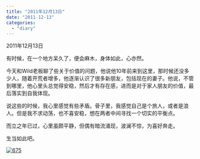 ```yaml
---
title: "2011年12月13日"
date: "2011-12-13"
categories: 
  - "diary"
---
```


2011年12月13日

有时候，在一个地方呆久了，便会麻木，身体如此，心亦然。

今天和Wild老板聊了些关于价值的问题，他说他10年前来到这里，那时候还没多少人，随着开荒者增多，他逐渐认识了很多新朋友，包括现在的妻子。他说，不管到哪里，他心里头总觉得安稳，然后才有存在感，进而是对于家人朋友的价值，最后落实到自我体现。

说这些的时候，我心里感觉有些矛盾。骨子里，我感觉自己是个旅人，或者是浪人。但是我不求动荡，也不喜安稳，想在两者中间寻找一个切实的平衡点。

而立之年已过，心里虽颇平静，但偶有暗流涌现，波澜不惊，为喜好奔走。

生当如此吧。

[![](/blog/post/images/675.jpg "675")](http://lofyer.org/wp-content/uploads/2011/12/675.jpg)
